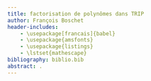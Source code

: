 ```yaml
---
title: factorisation de polynômes dans TRIP
author: François Boschet
header-includes:
    - \usepackage[francais]{babel}
    - \usepackage{amsfonts}
    - \usepackage{listings}
    - \lstset{mathescape}
bibliography: biblio.bib
abstract: .
---
```

